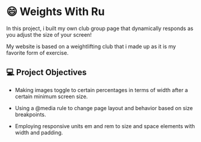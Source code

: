# :smile: Weights With Ru 

In this project, i built my own club group page that dynamically responds as you adjust the size of your screen! ​

My website is based on a weightlifting club that i made up as it is my favorite form of exercise.

## :computer: Project Objectives 


- Making images toggle to certain percentages in terms of width after a certain minimum screen size.

- Using a @media rule to change page layout and behavior based on size breakpoints.

- Employing responsive units em and rem to size and space elements with width and padding.

